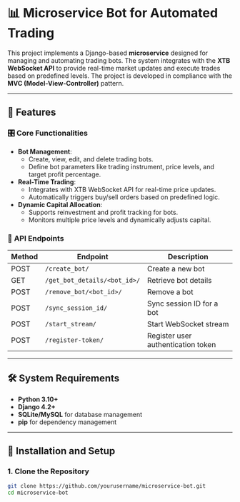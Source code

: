 # 📊 Microservice Bot for Automated Trading

This project implements a Django-based **microservice** designed for managing and automating trading bots. The system integrates with the **XTB WebSocket API** to provide real-time market updates and execute trades based on predefined levels. The project is developed in compliance with the **MVC (Model-View-Controller)** pattern.

---

## 🚀 Features

### 🎛️ **Core Functionalities**
- **Bot Management**:
  - Create, view, edit, and delete trading bots.
  - Define bot parameters like trading instrument, price levels, and target profit percentage.
- **Real-Time Trading**:
  - Integrates with XTB WebSocket API for real-time price updates.
  - Automatically triggers buy/sell orders based on predefined logic.
- **Dynamic Capital Allocation**:
  - Supports reinvestment and profit tracking for bots.
  - Monitors multiple price levels and dynamically adjusts capital.

### 🔧 **API Endpoints**
| Method | Endpoint                        | Description                      |
|--------|---------------------------------|----------------------------------|
| POST   | `/create_bot/`                  | Create a new bot                |
| GET    | `/get_bot_details/<bot_id>/`    | Retrieve bot details            |
| POST   | `/remove_bot/<bot_id>/`         | Remove a bot                    |
| POST   | `/sync_session_id/`             | Sync session ID for a bot       |
| POST   | `/start_stream/`                | Start WebSocket stream          |
| POST   | `/register-token/`              | Register user authentication token |

---

## 🛠️ **System Requirements**
- **Python 3.10+**
- **Django 4.2+**
- **SQLite/MySQL** for database management
- **pip** for dependency management

---

## 📝 **Installation and Setup**

### 1. Clone the Repository
```bash
git clone https://github.com/yourusername/microservice-bot.git
cd microservice-bot
